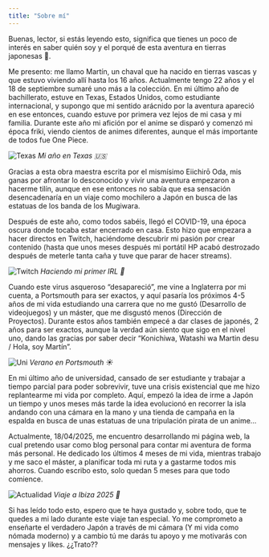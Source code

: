 ```yaml
---
title: "Sobre mí"
---
```

Buenas, lector, si estás leyendo esto, significa que tienes un poco de interés en saber quién soy y el porqué de esta aventura en tierras japonesas 🎌.


Me presento: me llamo Martín, un chaval que ha nacido en tierras vascas y que estuvo viviendo allí hasta los 16 años. Actualmente tengo 22 años y el 18 de septiembre sumaré uno más a la colección. En mi último año de bachillerato, estuve en Texas, Estados Unidos, como estudiante internacional, y supongo que mi sentido arácnido por la aventura apareció en ese entonces, cuando estuve por primera vez lejos de mi casa y mi familia. Durante este año mi afición por el anime se disparó y comenzó mi época friki, viendo cientos de animes diferentes, aunque el más importante de todos fue One Piece. 

![Texas](/Images/Texas_Image.png)
*Mi año en Texas 🇺🇸*

Gracias a esta obra maestra escrita por el mismísimo Eiichirō Oda, mis ganas por afrontar lo desconocido y vivir una aventura empezaron a hacerme tilín, aunque en ese entonces no sabía que esa sensación desencadenaría en un viaje como mochilero a Japón en busca de las estatuas de los banda de los Mugiwara. 


Después de este año, como todos sabéis, llegó el COVID-19, una época oscura donde tocaba estar encerrado en casa. Esto hizo que empezara a hacer directos en Twitch, haciéndome descubrir mi pasión por crear contenido (hasta que unos meses después mi portátil HP acabó destrozado después de meterle tanta caña y tuve que parar de hacer streams). 

![Twitch](/Images/Twitch_Image.png)
*Haciendo mi primer IRL 🎥*

Cuando este virus asqueroso “desapareció”, me vine a Inglaterra por mi cuenta, a Portsmouth para ser exactos, y aquí pasaría los próximos 4-5 años de mi vida estudiando una carrera que no me gustó (Desarrollo de videojuegos) y un máster, que me disgustó menos (Dirección de Proyectos). Durante estos años también empecé a dar clases de japonés, 2 años para ser exactos, aunque la verdad aún siento que sigo en el nivel uno, dando las gracias por saber decir “Konichiwa, Watashi wa Martin desu / Hola, soy Martín”.

![Uni](/Images/Uni_Image.png)
*Verano en Portsmouth ☀️*

En mi último año de universidad, cansado de ser estudiante y trabajar a tiempo parcial para poder sobrevivir, tuve una crisis existencial que me hizo replantearme mi vida por completo. Aquí, empezó la idea de irme a Japón un tiempo y unos meses más tarde la idea evolucionó en recorrer la isla andando con una cámara en la mano y una tienda de campaña en la espalda en busca de unas estatuas de una tripulación pirata de un anime…


Actualmente, 18/04/2025, me encuentro desarrollando mi página web, la cual pretendo usar como blog personal para contar mi aventura de forma más personal. He dedicado los últimos 4 meses de mi vida, mientras trabajo y me saco el máster, a planificar toda mi ruta y a gastarme todos mis ahorros. Cuando escribo esto, solo quedan 5 meses para que todo comience. 

![Actualidad](/Images/Today_Image.png)
*Viaje a Ibiza 2025 🌴*

Si has leído todo esto, espero que te haya gustado y, sobre todo, que te quedes a mi lado durante este viaje tan especial. Yo me comprometo a enseñarte el verdadero Japón a través de mi cámara (Y mi vida como nómada moderno) y a cambio tú me darás tu apoyo y me motivarás con mensajes y likes. ¿¿Trato??